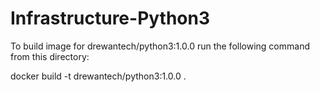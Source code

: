 # Infrastructure-Python3
To build image for drewantech/python3:1.0.0 run the
following command from this directory:

docker build -t drewantech/python3:1.0.0 .
